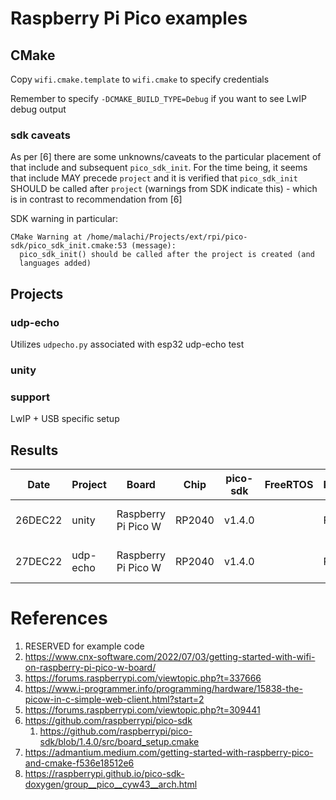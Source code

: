 # Raspberry Pi Pico examples

## CMake

Copy `wifi.cmake.template` to `wifi.cmake` to specify credentials

Remember to specify `-DCMAKE_BUILD_TYPE=Debug` if you want to see LwIP debug output

### sdk caveats

As per [6] there are some unknowns/caveats to the particular placement of that
include and subsequent `pico_sdk_init`.  For the time being, it seems that
include MAY precede `project` and it is verified that `pico_sdk_init` SHOULD
be called after `project` (warnings from SDK indicate this) - which is in 
contrast to recommendation from [6]

SDK warning in particular:

```
CMake Warning at /home/malachi/Projects/ext/rpi/pico-sdk/pico_sdk_init.cmake:53 (message):
  pico_sdk_init() should be called after the project is created (and
  languages added)
```

## Projects

### udp-echo

Utilizes `udpecho.py` associated with esp32 udp-echo test

### unity

### support

LwIP + USB specific setup

## Results

|   Date  | Project      | Board                | Chip   | pico-sdk | FreeRTOS | Result  | Notes
| ------- | ------------ | -------------------- | ------ | -------- | -------- | ------- | -----
| 26DEC22 | unity        | Raspberry Pi Pico W  | RP2040 | v1.4.0   |          | Fail    | Almost works, but one of the LwIP test fails
| 27DEC22 | udp-echo     | Raspberry Pi Pico W  | RP2040 | v1.4.0   |          | Pass    | Works in background+polled modes

# References

1. RESERVED for example code
2. https://www.cnx-software.com/2022/07/03/getting-started-with-wifi-on-raspberry-pi-pico-w-board/
3. https://forums.raspberrypi.com/viewtopic.php?t=337666
4. https://www.i-programmer.info/programming/hardware/15838-the-picow-in-c-simple-web-client.html?start=2
5. https://forums.raspberrypi.com/viewtopic.php?t=309441
5. https://github.com/raspberrypi/pico-sdk
   1. https://github.com/raspberrypi/pico-sdk/blob/1.4.0/src/board_setup.cmake
6. https://admantium.medium.com/getting-started-with-raspberry-pico-and-cmake-f536e18512e6
7. https://raspberrypi.github.io/pico-sdk-doxygen/group__pico__cyw43__arch.html

